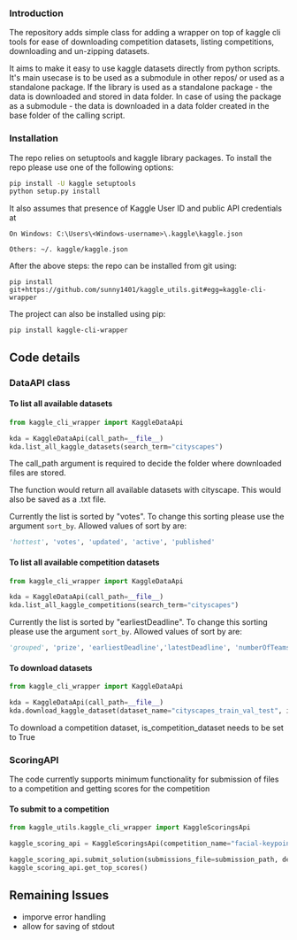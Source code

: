 ### Introduction
The repository adds simple class for adding a wrapper on top of kaggle cli tools for ease of downloading competition datasets, listing competitions, downloading and un-zipping datasets.

It aims to make it easy to use kaggle datasets directly from python scripts. 
 It's main usecase is to be used as a submodule in other repos/ or used as a standalone package.
 If the library is used as a standalone package - the data is downloaded and stored in data folder.
 In case of using the package as a submodule - the data is downloaded in a data folder created in the base folder of the calling script. 

### Installation
The repo relies on setuptools and kaggle library packages. To install the repo please use one of the following options:


```bash
pip install -U kaggle setuptools
python setup.py install
```


It also assumes that presence of Kaggle User ID and public API credentials at 

```
On Windows: C:\Users\<Windows-username>\.kaggle\kaggle.json

Others: ~/. kaggle/kaggle.json
```

After the above steps: the repo can be installed from git using:

```
pip install git+https://github.com/sunny1401/kaggle_utils.git#egg=kaggle-cli-wrapper
```

The project can also be installed using pip:

```
pip install kaggle-cli-wrapper
```

## Code details

### DataAPI class

#### To list all available datasets

```python
from kaggle_cli_wrapper import KaggleDataApi

kda = KaggleDataApi(call_path=__file__)
kda.list_all_kaggle_datasets(search_term="cityscapes")
```
The call_path argument is required to decide the folder where downloaded files are stored.

The function would return all available datasets with cityscape. This would also be saved as a .txt file. 

Currently the list is sorted by "votes".
To change this sorting please use the argument ```sort_by```. Allowed values of sort by are: 

```python
'hottest', 'votes', 'updated', 'active', 'published'
```


#### To list all available competition datasets

```python
from kaggle_cli_wrapper import KaggleDataApi

kda = KaggleDataApi(call_path=__file__)
kda.list_all_kaggle_competitions(search_term="cityscapes")
```

Currently the list is sorted by "earliestDeadline".
To change this sorting please use the argument ```sort_by```. Allowed values of sort by are: 

```python
'grouped', 'prize', 'earliestDeadline','latestDeadline', 'numberOfTeams', 'recentlyCreated'

```

#### To download datasets
```python
from kaggle_cli_wrapper import KaggleDataApi

kda = KaggleDataApi(call_path=__file__)
kda.download_kaggle_dataset(dataset_name="cityscapes_train_val_test", is_competition_dataset=False)
```

To download a competition dataset, is_competition_dataset needs to be set to True


### ScoringAPI

The code currently supports minimum functionality for submission of files to a competition and getting scores for the competition

#### To submit to a competition

```python
from kaggle_utils.kaggle_cli_wrapper import KaggleScoringsApi

kaggle_scoring_api = KaggleScoringsApi(competition_name="facial-keypoints-detection")

kaggle_scoring_api.submit_solution(submissions_file=submission_path, description="facial_keypoint_vanilla_cnn")
kaggle_scoring_api.get_top_scores()
```

## Remaining Issues

- imporve error handling 
- allow for saving of stdout






